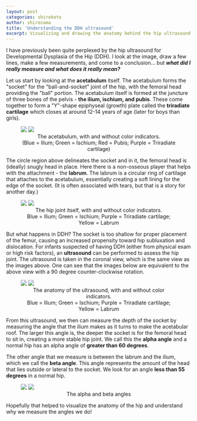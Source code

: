 ```yaml
---
layout: post
categories: shirokoto
author: shirosama
title: 'Understanding the DDH ultrasound'
excerpt: Visualizing and drawing the anatomy behind the hip ultrasound for developmental dysplasia of the hip.
---
```


I have previously been quite perplexed by the hip ultrasound for Developmental Dysplasia of the Hip (DDH). I look at the image, draw a few lines, make a few measurements, and come to a conclusion... but <b><i>what did I really measure and what does it really mean?</i></b>

Let us start by looking at the <b>acetabulum</b> itself. The acetabulum forms the "socket" for the "ball-and-socket" joint of the hip, with the femoral head providing the "ball" portion. The acetabulum itself is formed at the juncture of three bones of the pelvis - <b>the ilium, ischium, and pubis</b>. These come together to form a "Y"-shape epiphyseal (growth) plate called the <b>triradiate cartilage</b> which closes at around 12-14 years of age (later for boys than girls). 

<figure class = "half">
    <img src = "/shirokoto/acetabulum.png">
    <img src = "/shirokoto/acetabulum_color.png">
    <figcaption><center>The acetabulum, with and without color indicators. 
    <br>(Blue = Ilium; Green = Ischium; Red = Pubis; Purple = Triradiate cartilage)</center></figcaption>
</figure>

The circle region above delineates the socket and in it, the femoral head is (ideally) snugly head in place. Here there is a non-osseous player that helps with the attachment - the <b>labrum</b>. The labrum is a circular ring of cartilage that attaches to the acetabulum, essentially creating a soft lining for the edge of the socket. (It is often associated with tears, but that is a story for another day.)

<figure class = "half">
    <img src = "/shirokoto/hip_joint.png">
    <img src = "/shirokoto/hip_joint_color.png">
    <figcaption><center>The hip joint itself, with and without color indicators. 
    <br>Blue = Ilium; Green = Ischium; Purple = Triradiate cartilage; Yellow = Labrum</center></figcaption>
</figure>

But what happens in DDH? The socket is too shallow for proper placement of the femur, causing an increased propensity toward hip subluxation and dislocation. For infants suspected of having DDH (either from physical exam or high risk factors), an <b>ultrasound</b> can be performed to assess the hip joint. The ultrasound is taken in the coronal view, which is the same view as the images above. One can see that the images below are equivalent to the above view with a 90 degree counter-clockwise rotation.

<figure class = "half">
    <img src = "/shirokoto/ultrasound.png">
    <img src = "/shirokoto/ultrasound_color.png">
    <figcaption><center>The anatomy of the ultrasound, with and without color indicators. 
    <br>Blue = Ilium; Green = Ischium; Purple = Triradiate cartilage; Yellow = Labrum</center></figcaption>
</figure>

From this ultrasound, we then can measure the depth of the socket by measuring the angle that the ilium makes as it turns to make the acetabular roof. The larger this angle is, the deeper the socket is for the femoral head to sit in, creating a more stable hip joint. We call this the <b>alpha angle</b> and a normal hip has an alpha angle of <b>greater than 60 degrees</b>.

The other angle that we measure is between the labrum and the ilium, which we call the <b>beta angle</b>. This angle represents the amount of the head that lies outside or lateral to the socket. We look for an angle <b>less than 55 degrees</b> in a normal hip.

<figure class = "half">
    <img src = "/shirokoto/ultrasound_alpha.png">
    <img src = "/shirokoto/ultrasound_beta.png">
    <figcaption><center>The alpha and beta angles</center></figcaption>
</figure>

Hopefully that helped to visualize the anatomy of the hip and understand why we measure the angles we do!
